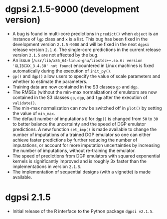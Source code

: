 # dgpsi 2.1.5-9000 (development version)

- A bug is found in multi-core predictions in `predict()` when `object` is an instance of `lgp` class and `x` is a list. This bug has been fixed in the development version `2.1.5-9000` and will be fixed in the next `dgpsi` release version `2.1.6`. The single-core predictions in the current release version `2.1.5` are not affected by the bug.  
- An issue (`/usr/lib/x86_64-linux-gnu/libstdc++.so.6: version 'GLIBCXX_3.4.30' not found`) encountered in Linux machines is fixed automatically during the execution of `init_py()`.
- `gp()` and `dgp()` allow users to specify the value of scale parameters and whether to estimate the parameters.
- Training data are now contained in the S3 classes `gp` and `dgp`.
- The RMSEs (without the min-max normalization) of emulators are now contained in the S3 classes `gp`, `dgp`, and `lgp` after the execution of `validate()`.
- The min-max normalization can now be switched off in `plot()` by setting the value of `min_max`.
- The default number of imputations `B` for `dgp()` is changed from `50` to `30` to better balance the uncertainty and the speed of DGP emulator predictions. A new function `set_imp()` is made available to change the number of imputations of a trained DGP emulator so one can either achieve faster predictions by further reducing the number of imputations, or account for more imputation uncertainties by increasing the number of imputations, without re-training the emulator.
- The speed of predictions from DGP emulators with squared exponential kernels is significantly improved and is roughly 3x faster than the implementations in version `2.1.5`. 
- The implementation of sequential designs (with a vignette) is made available.

# dgpsi 2.1.5

- Initial release of the R interface to the Python package `dgpsi v2.1.5`.
